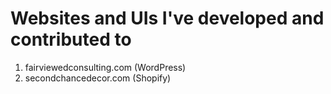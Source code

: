 # Websites and UIs I've developed and contributed to 
1. fairviewedconsulting.com (WordPress)
2. secondchancedecor.com (Shopify)


